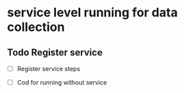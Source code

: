 # service level running for data collection

## Todo Register service
- [ ] Register service steps
- [ ] Cod for running without service




